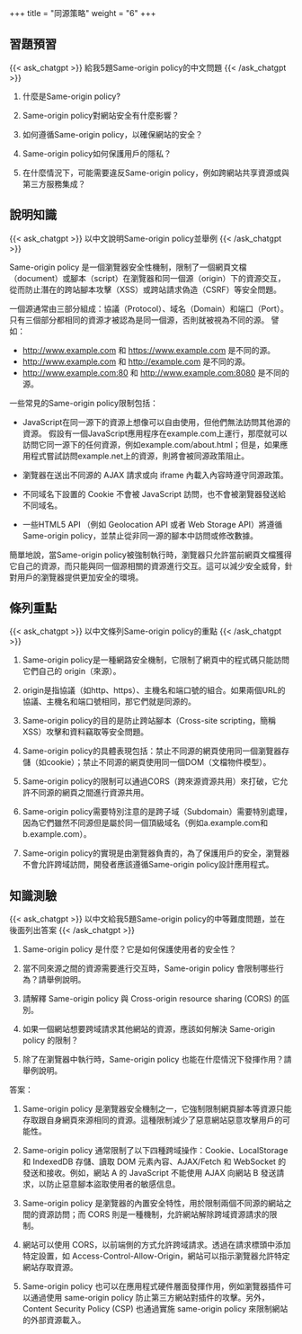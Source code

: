 +++
title = "同源策略"
weight = "6"
+++
## 習題預習
{{< ask_chatgpt >}}
給我5題Same-origin policy的中文問題
{{< /ask_chatgpt >}}



1. 什麼是Same-origin policy? 

2. Same-origin policy對網站安全有什麼影響？ 

3. 如何遵循Same-origin policy，以確保網站的安全？ 

4. Same-origin policy如何保護用戶的隱私？ 

5. 在什麼情況下，可能需要違反Same-origin policy，例如跨網站共享資源或與第三方服務集成？   

## 說明知識
{{< ask_chatgpt >}}
以中文說明Same-origin policy並舉例
{{< /ask_chatgpt >}}



Same-origin policy 是一個瀏覽器安全性機制，限制了一個網頁文檔（document）或腳本（script）在瀏覽器和同一個源（origin）下的資源交互，從而防止潛在的跨站腳本攻擊（XSS）或跨站請求偽造（CSRF）等安全問題。

一個源通常由三部分組成：協議（Protocol）、域名（Domain）和端口（Port）。只有三個部分都相同的資源才被認為是同一個源，否則就被視為不同的源。 譬如：

- http://www.example.com 和 https://www.example.com 是不同的源。
- http://www.example.com 和 http://example.com 是不同的源。
- http://www.example.com:80 和 http://www.example.com:8080 是不同的源。

一些常見的Same-origin policy限制包括：

- JavaScript在同一源下的資源上想像可以自由使用，但他們無法訪問其他源的資源。 假設有一個JavaScript應用程序在example.com上運行，那麼就可以訪問它同一源下的任何資源，例如example.com/about.html；但是，如果應用程式嘗試訪問example.net上的資源，則將會被同源政策阻止。

- 瀏覽器在送出不同源的 AJAX 請求或向 iframe 內載入內容時遵守同源政策。

- 不同域名下設置的 Cookie 不會被 JavaScript 訪問，也不會被瀏覽器發送給不同域名。

- 一些HTML5 API （例如 Geolocation API 或者 Web Storage API）將遵循Same-origin policy，並禁止從非同一源的腳本中訪問或修改數據。

簡單地說，當Same-origin policy被強制執行時，瀏覽器只允許當前網頁文檔獲得它自己的資源，而只能與同一個源相關的資源進行交互。這可以減少安全威脅，針對用戶的瀏覽器提供更加安全的環境。   

## 條列重點
{{< ask_chatgpt >}}
以中文條列Same-origin policy的重點
{{< /ask_chatgpt >}}



1. Same-origin policy是一種網路安全機制，它限制了網頁中的程式碼只能訪問它們自己的 origin（來源）。

2. origin是指協議（如http、https）、主機名和端口號的組合。如果兩個URL的協議、主機名和端口號相同，那它們就是同源的。

3. Same-origin policy的目的是防止跨站腳本（Cross-site scripting，簡稱XSS）攻擊和資料竊取等安全問題。

4. Same-origin policy的具體表現包括：禁止不同源的網頁使用同一個瀏覽器存儲（如cookie）；禁止不同源的網頁使用同一個DOM（文檔物件模型）。

5. Same-origin policy的限制可以通過CORS（跨來源資源共用）來打破，它允許不同源的網頁之間進行資源共用。

6. Same-origin policy需要特別注意的是跨子域（Subdomain）需要特別處理，因為它們雖然不同源但是屬於同一個頂級域名（例如a.example.com和b.example.com）。

7. Same-origin policy的實現是由瀏覽器負責的，為了保護用戶的安全，瀏覽器不會允許跨域訪問，開發者應該遵循Same-origin policy設計應用程式。   

## 知識測驗
{{< ask_chatgpt >}}
以中文給我5題Same-origin policy的中等難度問題，並在後面列出答案
{{< /ask_chatgpt >}}



1. Same-origin policy 是什麼？它是如何保護使用者的安全性？

2. 當不同來源之間的資源需要進行交互時，Same-origin policy 會限制哪些行為？請舉例說明。

3. 請解釋 Same-origin policy 與 Cross-origin resource sharing (CORS) 的區別。

4. 如果一個網站想要跨域請求其他網站的資源，應該如何解決 Same-origin policy 的限制？

5. 除了在瀏覽器中執行時，Same-origin policy 也能在什麼情況下發揮作用？請舉例說明。

答案：

1. Same-origin policy 是瀏覽器安全機制之一，它強制限制網頁腳本等資源只能存取跟自身網頁來源相同的資源。這種限制減少了惡意網站惡意攻擊用戶的可能性。

2. Same-origin policy 通常限制了以下四種跨域操作：Cookie、LocalStorage 和 IndexedDB 存儲、讀取 DOM 元素內容、AJAX/Fetch 和 WebSocket 的發送和接收。例如，網站 A 的 JavaScript 不能使用 AJAX 向網站 B 發送請求，以防止惡意腳本盜取使用者的敏感信息。

3. Same-origin policy 是瀏覽器的內置安全特性，用於限制兩個不同源的網站之間的資源訪問；而 CORS 則是一種機制，允許網站解除跨域資源請求的限制。

4. 網站可以使用 CORS，以前端側的方式允許跨域請求。透過在請求標頭中添加特定設置，如 Access-Control-Allow-Origin，網站可以指示瀏覽器允許特定網站存取資源。

5. Same-origin policy 也可以在應用程式硬件層面發揮作用，例如瀏覽器插件可以通過使用 same-origin policy 防止第三方網站對插件的攻擊。另外， Content Security Policy (CSP) 也通過實施 same-origin policy 來限制網站的外部資源載入。   

